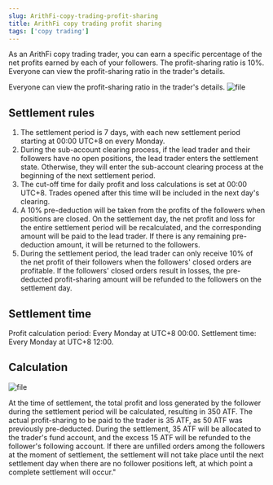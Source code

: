 ```yaml
---
slug: ArithFi-copy-trading-profit-sharing
title: ArithFi copy trading profit sharing
tags: ['copy trading']
---
```


As an ArithFi copy trading trader, you can earn a specific percentage of the net profits earned by each of your followers. 
The profit-sharing ratio is 10%. Everyone can view the profit-sharing ratio in the trader's details.

Everyone can view the profit-sharing ratio in the trader's details.
![file](https://nftstorage.link/ipfs/bafkreidvylvkhmby2z4mombngal7diiy7yyal3exjyomlrxlgqiurmsktu)

## Settlement rules
1. The settlement period is 7 days, with each new settlement period starting at 00:00 UTC+8 on every Monday.
2. During the sub-account clearing process, if the lead trader and their followers have no open positions, the lead trader enters the settlement state. Otherwise, they will enter the sub-account clearing process at the beginning of the next settlement period.
3. The cut-off time for daily profit and loss calculations is set at 00:00 UTC+8. Trades opened after this time will be included in the next day's clearing.
4. A 10% pre-deduction will be taken from the profits of the followers when positions are closed. On the settlement day, the net profit and loss for the entire settlement period will be recalculated, and the corresponding amount will be paid to the lead trader. If there is any remaining pre-deduction amount, it will be returned to the followers.
5. During the settlement period, the lead trader can only receive 10% of the net profit of their followers when the followers' closed orders are profitable. If the followers' closed orders result in losses, the pre-deducted profit-sharing amount will be refunded to the followers on the settlement day.

## Settlement time
Profit calculation period: Every Monday at UTC+8 00:00.
Settlement time: Every Monday at UTC+8 12:00.

## Calculation
![file](https://nftstorage.link/ipfs/bafkreie7f2auxw46bbwf33h5epnajbmqwunmyssiulpoucpeoown6762va)

At the time of settlement, the total profit and loss generated by the follower during the settlement period will be calculated, resulting in 350 ATF. The actual profit-sharing to be paid to the trader is 35 ATF, as 50 ATF was previously pre-deducted. During the settlement, 35 ATF will be allocated to the trader's fund account, and the excess 15 ATF will be refunded to the follower's following account. If there are unfilled orders among the followers at the moment of settlement, the settlement will not take place until the next settlement day when there are no follower positions left, at which point a complete settlement will occur."


 
